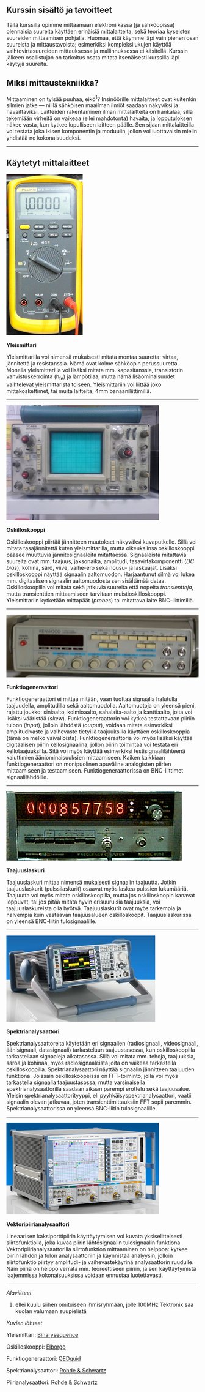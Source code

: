 ## Kurssin sisältö ja tavoitteet

Tällä kurssilla opimme mittaamaan elektroniikassa (ja sähköopissa) olennaisia suureita käyttäen erinäisiä mittalaitteita, sekä teoriaa kyseisten suureiden mittaamisen pohjalla. Huomaa, että käymme läpi vain pienen osan suureista ja mittaustavoista; esimerkiksi kompleksilukujen käyttöä vaihtovirtasuureiden mittauksessa ja mallinnuksessa ei käsitellä. Kurssin jälkeen osallistujan on tarkoitus osata mitata itsenäisesti kurssilla läpi käytyjä suureita.

## Miksi mittaustekniikka?

Mittaaminen on tylsää puuhaa, eikö<sup>1</sup>? Insinöörille mittalaitteet ovat kuitenkin silmien jatke &mdash; niillä sähköisen maailman ilmiöt saadaan näkyviksi ja havaittaviksi. Laitteiden rakentaminen ilman mittalaitteita on hankalaa, sillä tekemiään virheitä on vaikeaa (ellei mahdotonta) havaita, ja lopputuloksen näkee vasta, kun kytkee lopulliseen laitteen päälle. Sen sijaan mittalaitteilla voi testata joka ikisen komponentin ja moduulin, jollon voi luottavaisin mielin yhdistää ne kokonaisuudeksi.

---

## Käytetyt mittalaitteet

![Yleismittari](fluke.jpg)

**Yleismittari**

Yleismittarilla voi nimensä mukaisesti mitata montaa suuretta: virtaa, jännitettä ja resistanssia. Nämä ovat kolme sähköopin perussuuretta. Monella yleismittarilla voi lisäksi mitata mm. kapasitanssia, transistorin vahvistuskerrointa (h<sub>fe</sub>) ja lämpötilaa, mutta nämä lisäominaisuudet vaihtelevat yleismittarista toiseen. Yleismittariin voi liittää joko mittakoskettimet, tai muita laitteita, 4mm banaaniliittimillä.


---

![Oskilloskooppi](tektronix.jpg)

**Oskilloskooppi**

Oskilloskooppi piirtää jännitteen muutokset näkyväksi kuvaputkelle. Sillä voi mitata tasajännitettä kuten yleismittarilla, mutta oikeuksiinsa oskilloskooppi pääsee muuttuvia jännitesignaaleita mitattaessa. Signaaleista mitattavia suureita ovat mm. taajuus, jaksonaika, amplitudi, tasavirtakomponentti (*DC bias*), kohina, särö, viive, vaihe-ero sekä nousu- ja laskuajat. Lisäksi oskilloskooppi näyttää signaalin aaltomuodon. Harjaantunut silmä voi lukea mm. digitaalisen signaalin aaltomuodosta sen sisältämää dataa. Oskilloskoopilla voi mitata sekä jatkuvia suureita että nopeita *transientteja*, mutta transienttien mittaamiseen tarvitaan muistioskilloskooppi. Yleismittariin kytketään mittapäät (*probes*) tai mitattava laite BNC-liittimillä.

---

![Funktiogeneraattori](kenwood.jpg)

**Funktiogeneraattori**

Funktiogeneraattori ei mittaa mitään, vaan tuottaa signaalia halutulla taajuudella, amplitudilla sekä aaltomuodolla. Aaltomuotoja on yleensä pieni, rajattu joukko: siniaalto, kolmioaalto, sahalaita-aalto ja kanttiaalto, joita voi lisäksi vääristää (*skew*). Funktiogeneraattorin voi kytkeä testattavaan piiriin tuloon (*input*), jolloin lähdöstä (*output*), voidaan mitata esimerkiksi amplitudivaste ja vaihevaste tietyillä taajuuksilla käyttäen oskilloskooppia (tämä on melko vaivalloista). Funktiogeneraattoria voi myös lisäksi käyttää digitaalisen piirin kellosignaalina, jollon piirin toimintaa voi testata eri kellotaajuuksilla. Sitä voi myös käyttää esimerkiksi testisignaalilähteenä kaiuttimien ääniominaisuuksien mittaamiseen. Kaiken kaikkiaan funktiogeneraattori on monipuolinen apuväline analogisten piirien mittaamiseen ja testaamiseen. Funktiogeneraattorissa on BNC-liittimet signaalilähdöille.

---

![Taajuuslaskuri](systrondonner.jpg)

**Taajuuslaskuri**

Taajuuslaskuri mittaa nimensä mukaisesti signaalin taajuutta. Jotkin taajuuslaskurit (pulssilaskurit) osaavat myös laskea pulssien lukumääriä. Taajuutta voi myös mitata oskilloskoopilla, mutta jos oskilloskoopin kanavat loppuvat, tai jos pitää mitata hyvin erisuuruisia taajuuksia, voi taajuuslaskureista olla hyötyä. Taajuuslaskurit ovat myös tarkempia ja halvempia kuin vastaavan taajuusalueen oskilloskoopit. Taajuuslaskurissa on yleensä BNC-liitin tulosignaalille.

---

![Spektrianalysaattori](rs.jpg)

**Spektrianalysaattori**

Spektrianalysaattoreita käytetään eri signaalien (radiosignaali, videosignaali, äänisignaali, datasignaali) tarkasteluun taajuustasossa, kun oskilloskoopilla tarkastellaan signaaleja aikatasossa. Sillä voi mitata mm. tehoja, taajuuksia, säröä ja kohinaa, myös radiosignaaleista joita on vaikeaa tarkastella oskilloskoopilla. Spektrianalysaattori näyttää signaalin jännitteen taajuuden funktiona. Joissain oskilloskoopeissa on FFT-toiminto, jolla voi myös tarkastella signaalia taajuustasossa, mutta varsinaisella spektrianalysaattorilla saadaan aikaan parempi erottelu sekä taajuusalue. Yleisin spektrianalysaattorityyppi, eli pyyhkäisyspektrianalysaattori, vaatii signaalin olevan jatkuvaa, joten transienttimittauksiin FFT sopii paremmin. Spektrianalysaattorissa on yleensä BNC-liitin tulosignaalille.

---

![Piirianalysaattori](rs2.jpg)

**Vektoripiirianalysaattori**

Lineaarisen kaksiporttipiirin käyttäytymisen voi kuvata yksiselitteisesti siirtofunktiolla, joka kuvaa piirin lähtösignaalin tulosignaalin funktiona. Vektoripiirianalysaattorilla siirtofunktion mittaaminen on helppoa: kytkee piirin lähdön ja tulon analysaattoriin ja käynnistää analyysin, jolloin siirtofunktio piirtyy amplitudi- ja vaihevastekäyrinä analysaattorin ruudulle. Näin piiriä on helppo verrata mm. teoreettiseen piiriin, ja sen käyttäytymistä laajemmissa kokonaisuuksissa voidaan ennustaa luotettavasti.

---

*Alaviitteet*

1) ellei kuulu siihen omituiseen ihmisryhmään, jolle 100MHz Tektronix saa kuolan valumaan suupielistä

*Kuvien lähteet*

Yleismittari: [Binarysequence](https://en.wikipedia.org/wiki/Multimeter#/media/File:Fluke87-V_Multimeter.jpg)

Oskilloskooppi: [Elborgo](https://en.wikipedia.org/wiki/Oscilloscope#/media/File:Tektronix_465_Oscilloscope.jpg)

Funktiogeneraattori: [QEDquid](https://en.wikipedia.org/wiki/Function_generator#/media/File:Kenwood_FG273_Function_Generator.jpg)

Spektrianalysaattori: [Rohde & Schwartz](https://en.wikipedia.org/wiki/Spectrum_analyzer#/media/File:FSL.jpg)

Piirianalysaattori: [Rohde & Schwartz](https://en.wikipedia.org/wiki/Network_analyzer_%28electrical%29#/media/File:Netzwerkanalysator_ZVA40_RSD.jpg)
